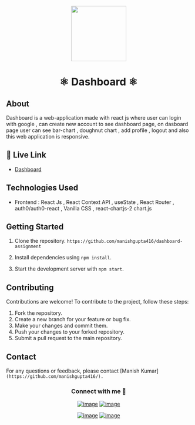 <p align="center" >
<img src="https://cdn-icons-png.flaticon.com/512/3368/3368022.png" width="150px" height="150px"  >
</p>

<div align="center" >
<h1 >⚛️ Dashboard ⚛️</h1>
</div>

## About

Dashboard is a web-application made with react js where user can login with google , can create new account to see dashboard page, on dasboard page user can see bar-chart , doughnut chart , add profile , logout and also this web application is responsive.

## 🚀 Live Link

- [Dashboard](https://dashboard-assignment-v1.netlify.app/)

## Technologies Used

- Frontend : React Js , React Context API , useState , React Router , auth0/auth0-react , Vanilla CSS , react-chartjs-2 chart.js

## Getting Started

1. Clone the repository.
   `https://github.com/manishgupta416/dashboard-assignment`
2. Install dependencies using `npm install`.

3. Start the development server with `npm start`.

## Contributing

Contributions are welcome! To contribute to the project, follow these steps:

1. Fork the repository.
2. Create a new branch for your feature or bug fix.
3. Make your changes and commit them.
4. Push your changes to your forked repository.
5. Submit a pull request to the main repository.

## Contact

For any questions or feedback, please contact [Manish Kumar]`(https://github.com/manishgupta416/).`

<h3 align="center">Connect with me 🤝 </h3>
<div align="center">

[![image](https://img.shields.io/badge/LinkedIn-0077B5?style=for-the-badge&logo=linkedin&logoColor=white)](https://www.linkedin.com/in/imanishgupta1/)
[![image](https://img.shields.io/badge/Twitter-1DA1F2?style=for-the-badge&logo=twitter&logoColor=white)](https://twitter.com/manish_gupta416)

[![image](https://img.shields.io/badge/Gmail-D14836?style=for-the-badge&logo=gmail&logoColor=white)](mailto:manish.info2020@gmail.com)
[![image](https://img.shields.io/badge/Instagram-E4405F?style=for-the-badge&logo=instagram&logoColor=white)](https://www.instagram.com/manish_gupta416/)

</div>
